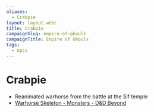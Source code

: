 ```yaml
---
aliases:
  - Crabpie
layout: layout.webc
title: Crabpie
campaignSlug: empire-of-ghouls
campaignTitle: Empire of Ghouls
tags:
  - npcs
---
```

# Crabpie

- Reanimated warhorse from the battle at the Sif temple
- [Warhorse Skeleton - Monsters - D&D Beyond](https://www.dndbeyond.com/monsters/17050-warhorse-skeleton)
